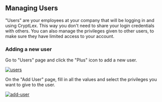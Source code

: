 ## Managing Users

"Users" are your employees at your company that will be logging in and using CryptLex. This way you don't need to share your login credentials with others. You can also manage the privileges given to other users, to make sure they have limited access to your account.



### Adding a new user

Go to "Users" page and click the "Plus" icon to add a new user.

[![](https://cryptlex.com/public/img/docs/users.png "users")](https://cryptlex.com/public/img/docs/users.png)

On the "Add User" page, fill in all the values and select the privileges you want to give to the user.

[![](https://cryptlex.com/public/img/docs/add-user.png "add-user")](https://cryptlex.com/public/img/docs/add-user.png)



